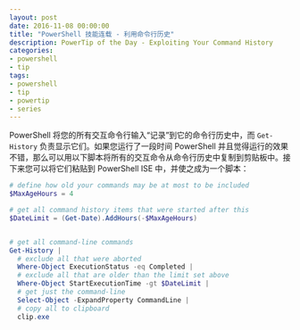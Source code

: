 ```yaml
---
layout: post
date: 2016-11-08 00:00:00
title: "PowerShell 技能连载 - 利用命令行历史"
description: PowerTip of the Day - Exploiting Your Command History
categories:
- powershell
- tip
tags:
- powershell
- tip
- powertip
- series
---
```

PowerShell 将您的所有交互命令行输入“记录”到它的命令行历史中，而 `Get-History` 负责显示它们。如果您运行了一段时间 PowerShell 并且觉得运行的效果不错，那么可以用以下脚本将所有的交互命令从命令行历史中复制到剪贴板中。接下来您可以将它们粘贴到 PowerShell ISE 中，并使之成为一个脚本：

```powershell
# define how old your commands may be at most to be included
$MaxAgeHours = 4

# get all command history items that were started after this
$DateLimit = (Get-Date).AddHours(-$MaxAgeHours)


# get all command-line commands
Get-History |
  # exclude all that were aborted
  Where-Object ExecutionStatus -eq Completed |
  # exclude all that are older than the limit set above
  Where-Object StartExecutionTime -gt $DateLimit |
  # get just the command-line
  Select-Object -ExpandProperty CommandLine |
  # copy all to clipboard
  clip.exe
```

<!--本文国际来源：[Exploiting Your Command History](http://community.idera.com/powershell/powertips/b/tips/posts/exploiting-your-command-history)-->
